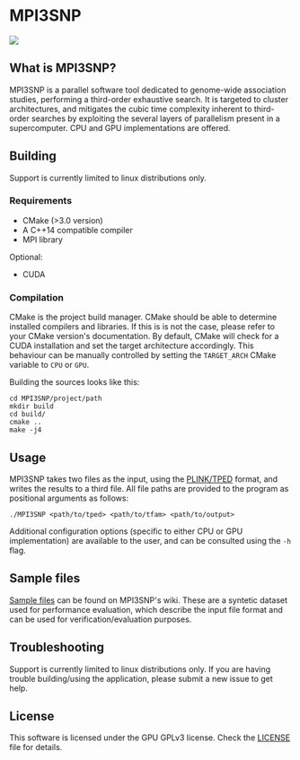 # MPI3SNP

<p>
    <a href="https://doi.org/10.1177/1094342019852128" alt="Publication">
    <img src="https://img.shields.io/badge/DOI-10.1177%2F1094342019852128-blue"/></a>
</p>

## What is MPI3SNP?

MPI3SNP is a parallel software tool dedicated to genome-wide association studies, performing a third-order exhaustive
search. It is targeted to cluster architectures, and mitigates the cubic time complexity inherent to third-order 
searches by exploiting the several layers of parallelism present in a supercomputer. CPU and GPU implementations are
offered.

## Building

Support is currently limited to linux distributions only.

### Requirements

* CMake (>3.0 version)
* A C++14 compatible compiler
* MPI library

Optional:
* CUDA 

### Compilation

CMake is the project build manager. CMake should be able to determine installed compilers and libraries. If this is
is not the case, please refer to your CMake version's documentation. By default, CMake will check for a CUDA
installation and set the target architecture accordingly. This behaviour can be manually controlled by setting the
`TARGET_ARCH` CMake variable to `CPU` or `GPU`. 

Building the sources looks like this:

```commandline
cd MPI3SNP/project/path
mkdir build
cd build/
cmake ..
make -j4
```

## Usage

MPI3SNP takes two files as the input, using the [PLINK/TPED](https://www.cog-genomics.org/plink2/formats#tfam) format,
and writes the results to a third file. All file paths are provided to the program as positional arguments as follows:

```commandline
./MPI3SNP <path/to/tped> <path/to/tfam> <path/to/output>
```

Additional configuration options (specific to either CPU or GPU implementation) are available to the user, and can be
consulted using the `-h` flag.

## Sample files

[Sample files](https://github.com/chponte/mpi3snp/wiki/Sample-files) can be found on MPI3SNP's wiki. These are a syntetic dataset used for performance evaluation, which describe the input file format and can be used for verification/evaluation purposes.

## Troubleshooting

Support is currently limited to linux distributions only. If you are having trouble building/using the application, 
please submit a new issue to get help.

## License

This software is licensed under the GPU GPLv3 license. Check the [LICENSE](LICENSE.md) file for details.
